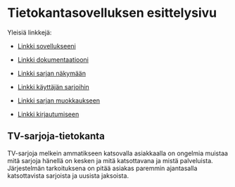 # Tietokantasovelluksen esittelysivu

Yleisiä linkkejä:

* [Linkki sovellukseeni](http://ahlforss.users.cs.helsinki.fi/tsoha/)
* [Linkki dokumentaatiooni](https://github.com/saanait/Tsoha-Bootstrap/blob/master/doc/dokumentaatio.pdf)

* [Linkki sarjan näkymään](http://ahlforss.users.cs.helsinki.fi/tsoha/series_show)
* [Linkki käyttäjän sarjoihin](http://ahlforss.users.cs.helsinki.fi/tsoha/series_list)
* [Linkki sarjan muokkaukseen](http://ahlforss.users.cs.helsinki.fi/tsoha/series_edit)
* [Linkki kirjautumiseen](http://ahlforss.users.cs.helsinki.fi/tsoha/login)

## TV-sarjoja-tietokanta

TV-sarjoja melkein ammatikseen katsovalla asiakkaalla on ongelmia muistaa mitä sarjoja hänellä on kesken ja mitä katsottavana ja mistä palveluista. Järjestelmän tarkoituksena on pitää asiakas paremmin ajantasalla katsottavista sarjoista ja uusista jaksoista.
